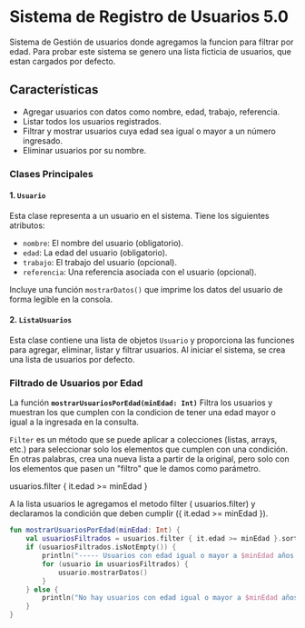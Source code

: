 # Sistema de Registro de Usuarios 5.0

Sistema de Gestión de usuarios donde agregamos la funcion para filtrar por edad.
Para probar este sistema se genero una lista ficticia de usuarios, que estan cargados por defecto.

## Características
- Agregar usuarios con datos como nombre, edad, trabajo, referencia.
- Listar todos los usuarios registrados.
- Filtrar y mostrar usuarios cuya edad sea igual o mayor a un número ingresado.
- Eliminar usuarios por su nombre.

### Clases Principales

#### 1. `Usuario`
Esta clase representa a un usuario en el sistema. Tiene los siguientes atributos:
- `nombre`: El nombre del usuario (obligatorio).
- `edad`: La edad del usuario (obligatorio).
- `trabajo`: El trabajo del usuario (opcional).
- `referencia`: Una referencia asociada con el usuario (opcional).

Incluye una función `mostrarDatos()` que imprime los datos del usuario de forma legible en la consola.

#### 2. `ListaUsuarios`
Esta clase contiene una lista de objetos `Usuario` y proporciona las funciones para agregar, eliminar, listar y filtrar usuarios. Al iniciar el sistema, se crea una lista de usuarios por defecto.

### Filtrado de Usuarios por Edad

La función **`mostrarUsuariosPorEdad(minEdad: Int)`** Filtra los usuarios y muestran los que cumplen con la condicion de tener una edad mayor o igual a la ingresada en la consulta.

`Filter` es un método que se puede aplicar a colecciones (listas, arrays, etc.) para seleccionar solo los elementos que cumplen con una condición. En otras palabras, crea una nueva lista a partir de la original, pero solo con los elementos que pasen un "filtro" que le damos como parámetro.

usuarios.filter { it.edad >= minEdad }

A la lista usuarios le agregamos el metodo filter ( usuarios.filter) y declaramos la condición que deben cumplir ({ it.edad >= minEdad }).

```kotlin
fun mostrarUsuariosPorEdad(minEdad: Int) {
    val usuariosFiltrados = usuarios.filter { it.edad >= minEdad }.sortedBy { it.edad }
    if (usuariosFiltrados.isNotEmpty()) {
        println("----- Usuarios con edad igual o mayor a $minEdad años -----")
        for (usuario in usuariosFiltrados) {
            usuario.mostrarDatos()
        }
    } else {
        println("No hay usuarios con edad igual o mayor a $minEdad años.")
    }
}


